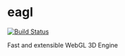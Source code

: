 eagl
====

[![Build Status](https://travis-ci.org/plepers/eagl.png?branch=develop)](https://travis-ci.org/plepers/eagl)

Fast and extensible WebGL 3D Engine
